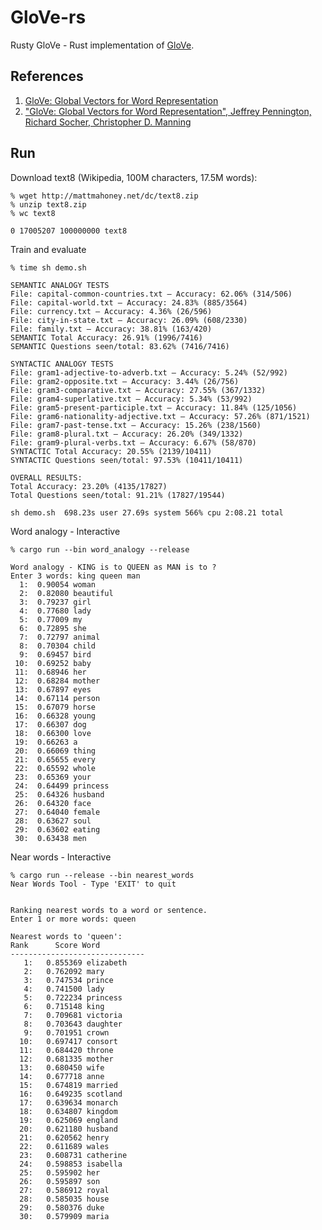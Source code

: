 # GloVe-rs

Rusty GloVe - Rust implementation of [GloVe](https://github.com/stanfordnlp/GloVe).

## References

1. [GloVe: Global Vectors for Word Representation](https://nlp.stanford.edu/projects/glove/)
2. ["GloVe: Global Vectors for Word Representation", Jeffrey Pennington,   Richard Socher,   Christopher D. Manning](https://nlp.stanford.edu/pubs/glove.pdf)

## Run

Download text8 (Wikipedia, 100M characters, 17.5M words):

```
% wget http://mattmahoney.net/dc/text8.zip
% unzip text8.zip
% wc text8

0 17005207 100000000 text8
```

Train and evaluate
```
% time sh demo.sh

SEMANTIC ANALOGY TESTS
File: capital-common-countries.txt — Accuracy: 62.06% (314/506)
File: capital-world.txt — Accuracy: 24.83% (885/3564)
File: currency.txt — Accuracy: 4.36% (26/596)
File: city-in-state.txt — Accuracy: 26.09% (608/2330)
File: family.txt — Accuracy: 38.81% (163/420)
SEMANTIC Total Accuracy: 26.91% (1996/7416)
SEMANTIC Questions seen/total: 83.62% (7416/7416)

SYNTACTIC ANALOGY TESTS
File: gram1-adjective-to-adverb.txt — Accuracy: 5.24% (52/992)
File: gram2-opposite.txt — Accuracy: 3.44% (26/756)
File: gram3-comparative.txt — Accuracy: 27.55% (367/1332)
File: gram4-superlative.txt — Accuracy: 5.34% (53/992)
File: gram5-present-participle.txt — Accuracy: 11.84% (125/1056)
File: gram6-nationality-adjective.txt — Accuracy: 57.26% (871/1521)
File: gram7-past-tense.txt — Accuracy: 15.26% (238/1560)
File: gram8-plural.txt — Accuracy: 26.20% (349/1332)
File: gram9-plural-verbs.txt — Accuracy: 6.67% (58/870)
SYNTACTIC Total Accuracy: 20.55% (2139/10411)
SYNTACTIC Questions seen/total: 97.53% (10411/10411)

OVERALL RESULTS:
Total Accuracy: 23.20% (4135/17827)
Total Questions seen/total: 91.21% (17827/19544)

sh demo.sh  698.23s user 27.69s system 566% cpu 2:08.21 total
```

Word analogy - Interactive
```
% cargo run --bin word_analogy --release

Word analogy - KING is to QUEEN as MAN is to ?
Enter 3 words: king queen man
  1:  0.90054 woman
  2:  0.82080 beautiful
  3:  0.79237 girl
  4:  0.77680 lady
  5:  0.77009 my
  6:  0.72895 she
  7:  0.72797 animal
  8:  0.70304 child
  9:  0.69457 bird
 10:  0.69252 baby
 11:  0.68946 her
 12:  0.68284 mother
 13:  0.67897 eyes
 14:  0.67114 person
 15:  0.67079 horse
 16:  0.66328 young
 17:  0.66307 dog
 18:  0.66300 love
 19:  0.66263 a
 20:  0.66069 thing
 21:  0.65655 every
 22:  0.65592 whole
 23:  0.65369 your
 24:  0.64499 princess
 25:  0.64326 husband
 26:  0.64320 face
 27:  0.64040 female
 28:  0.63627 soul
 29:  0.63602 eating
 30:  0.63438 men
```

Near words - Interactive
```
% cargo run --release --bin nearest_words
Near Words Tool - Type 'EXIT' to quit


Ranking nearest words to a word or sentence.
Enter 1 or more words: queen

Nearest words to 'queen':
Rank      Score Word
------------------------------
   1:   0.855369 elizabeth
   2:   0.762092 mary
   3:   0.747534 prince
   4:   0.741500 lady
   5:   0.722234 princess
   6:   0.715148 king
   7:   0.709681 victoria
   8:   0.703643 daughter
   9:   0.701951 crown
  10:   0.697417 consort
  11:   0.684420 throne
  12:   0.681335 mother
  13:   0.680450 wife
  14:   0.677718 anne
  15:   0.674819 married
  16:   0.649235 scotland
  17:   0.639634 monarch
  18:   0.634807 kingdom
  19:   0.625069 england
  20:   0.621180 husband
  21:   0.620562 henry
  22:   0.611689 wales
  23:   0.608731 catherine
  24:   0.598853 isabella
  25:   0.595902 her
  26:   0.595897 son
  27:   0.586912 royal
  28:   0.585035 house
  29:   0.580376 duke
  30:   0.579909 maria
```
